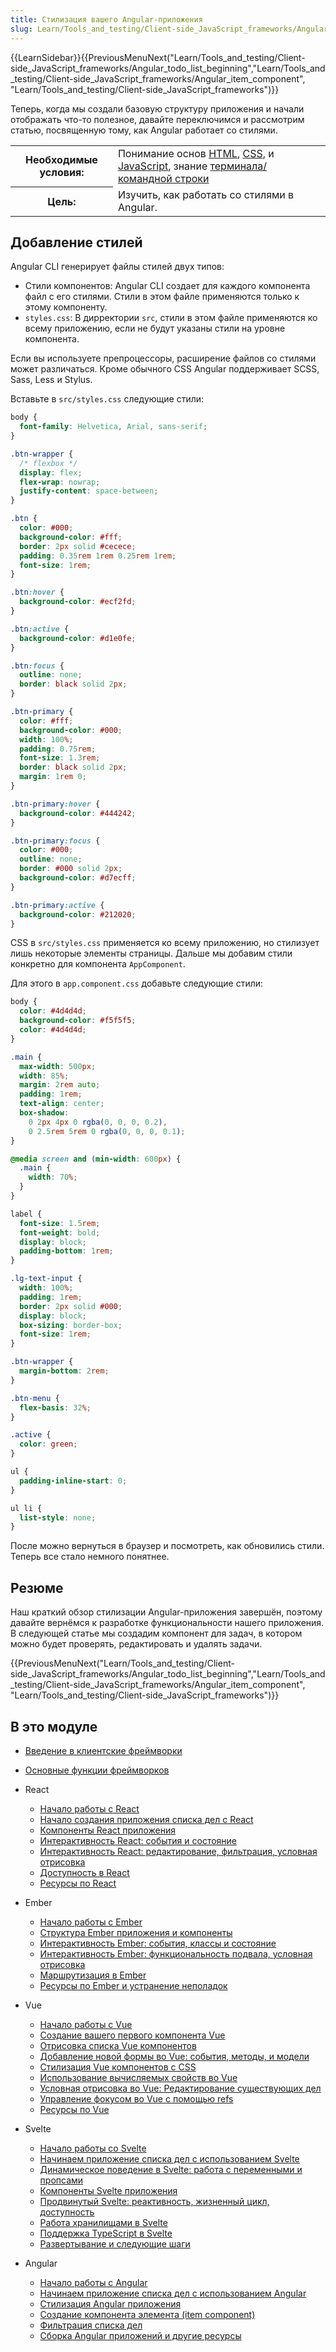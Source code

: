 ```yaml
---
title: Стилизация вашего Angular-приложения
slug: Learn/Tools_and_testing/Client-side_JavaScript_frameworks/Angular_styling
---
```


{{LearnSidebar}}{{PreviousMenuNext("Learn/Tools_and_testing/Client-side_JavaScript_frameworks/Angular_todo_list_beginning","Learn/Tools_and_testing/Client-side_JavaScript_frameworks/Angular_item_component", "Learn/Tools_and_testing/Client-side_JavaScript_frameworks")}}

Теперь, когда мы создали базовую структуру приложения и начали отображать что-то полезное, давайте переключимся и рассмотрим статью, посвященную тому, как Angular работает со стилями.

<table>
  <tbody>
    <tr>
      <th scope="row">Необходимые условия:</th>
      <td>
        Понимание основ <a href="/ru/docs/Learn/HTML">HTML</a>, <a href="/ru/docs/Learn/CSS">CSS</a>, и <a href="/ru/docs/Learn/JavaScript">JavaScript</a>, знание <a href="/ru/docs/Learn/Tools_and_testing/Understanding_client-side_tools/Command_line">терминала/командной строки
      </td>
    </tr>
    <tr>
      <th scope="row">Цель:</th>
      <td>Изучить, как работать со стилями в Angular.</td>
    </tr>
  </tbody>
</table>

## Добавление стилей

Angular CLI генерирует файлы стилей двух типов:

- Стили компонентов: Angular CLI создает для каждого компонента файл с его стилями.
  Стили в этом файле применяются только к этому компоненту.
- `styles.css`: В дирректории `src`, стили в этом файле применяются ко всему приложению, если не будут указаны стили на уровне компонента.

Если вы используете препроцессоры, расширение файлов со стилями может различаться.
Кроме обычного CSS Angular поддерживает SCSS, Sass, Less и Stylus.

Вставьте в `src/styles.css` следующие стили:

```css
body {
  font-family: Helvetica, Arial, sans-serif;
}

.btn-wrapper {
  /* flexbox */
  display: flex;
  flex-wrap: nowrap;
  justify-content: space-between;
}

.btn {
  color: #000;
  background-color: #fff;
  border: 2px solid #cecece;
  padding: 0.35rem 1rem 0.25rem 1rem;
  font-size: 1rem;
}

.btn:hover {
  background-color: #ecf2fd;
}

.btn:active {
  background-color: #d1e0fe;
}

.btn:focus {
  outline: none;
  border: black solid 2px;
}

.btn-primary {
  color: #fff;
  background-color: #000;
  width: 100%;
  padding: 0.75rem;
  font-size: 1.3rem;
  border: black solid 2px;
  margin: 1rem 0;
}

.btn-primary:hover {
  background-color: #444242;
}

.btn-primary:focus {
  color: #000;
  outline: none;
  border: #000 solid 2px;
  background-color: #d7ecff;
}

.btn-primary:active {
  background-color: #212020;
}
```

CSS в `src/styles.css` применяется ко всему приложению, но стилизует лишь некоторые элементы страницы.
Дальше мы добавим стили конкретно для компонента `AppComponent`.

Для этого в `app.component.css` добавьте следующие стили:

```css
body {
  color: #4d4d4d;
  background-color: #f5f5f5;
  color: #4d4d4d;
}

.main {
  max-width: 500px;
  width: 85%;
  margin: 2rem auto;
  padding: 1rem;
  text-align: center;
  box-shadow:
    0 2px 4px 0 rgba(0, 0, 0, 0.2),
    0 2.5rem 5rem 0 rgba(0, 0, 0, 0.1);
}

@media screen and (min-width: 600px) {
  .main {
    width: 70%;
  }
}

label {
  font-size: 1.5rem;
  font-weight: bold;
  display: block;
  padding-bottom: 1rem;
}

.lg-text-input {
  width: 100%;
  padding: 1rem;
  border: 2px solid #000;
  display: block;
  box-sizing: border-box;
  font-size: 1rem;
}

.btn-wrapper {
  margin-bottom: 2rem;
}

.btn-menu {
  flex-basis: 32%;
}

.active {
  color: green;
}

ul {
  padding-inline-start: 0;
}

ul li {
  list-style: none;
}
```

После можно вернуться в браузер и посмотреть, как обновились стили. Теперь все стало немного понятнее.

## Резюме

Наш краткий обзор стилизации Angular-приложения завершён, поэтому давайте вернёмся к разработке функциональности нашего приложения. В следующей статье мы создадим компонент для задач, в котором можно будет проверять, редактировать и удалять задачи.

{{PreviousMenuNext("Learn/Tools_and_testing/Client-side_JavaScript_frameworks/Angular_todo_list_beginning","Learn/Tools_and_testing/Client-side_JavaScript_frameworks/Angular_item_component", "Learn/Tools_and_testing/Client-side_JavaScript_frameworks")}}

## В это модуле

- [Введение в клиентские фреймворки](/ru/docs/Learn/Tools_and_testing/Client-side_JavaScript_frameworks/Introduction)
- [Основные функции фреймворков](/ru/docs/Learn/Tools_and_testing/Client-side_JavaScript_frameworks/Main_features)
- React

  - [Начало работы с React](/ru/docs/Learn/Tools_and_testing/Client-side_JavaScript_frameworks/React_getting_started)
  - [Начало создания приложения списка дел с React](/ru/docs/Learn/Tools_and_testing/Client-side_JavaScript_frameworks/React_todo_list_beginning)
  - [Компоненты React приложения](/ru/docs/Learn/Tools_and_testing/Client-side_JavaScript_frameworks/React_components)
  - [Интерактивность React: события и состояние](/ru/docs/Learn/Tools_and_testing/Client-side_JavaScript_frameworks/React_interactivity_events_state)
  - [Интерактивность React: редактирование, фильтрация, условная отрисовка](/ru/docs/Learn/Tools_and_testing/Client-side_JavaScript_frameworks/React_interactivity_filtering_conditional_rendering)
  - [Доступность в React](/ru/docs/Learn/Tools_and_testing/Client-side_JavaScript_frameworks/React_accessibility)
  - [Ресурсы по React](/ru/docs/Learn/Tools_and_testing/Client-side_JavaScript_frameworks/React_resources)

- Ember

  - [Начало работы с Ember](/ru/docs/Learn/Tools_and_testing/Client-side_JavaScript_frameworks/Ember_getting_started)
  - [Структура Ember приложения и компоненты](/ru/docs/Learn/Tools_and_testing/Client-side_JavaScript_frameworks/Ember_structure_componentization)
  - [Интерактивность Ember: события, классы и состояние](/ru/docs/Learn/Tools_and_testing/Client-side_JavaScript_frameworks/Ember_interactivity_events_state)
  - [Интерактивность Ember: функциональность подвала, условная отрисовка](/ru/docs/Learn/Tools_and_testing/Client-side_JavaScript_frameworks/Ember_conditional_footer)
  - [Маршрутизация в Ember](/ru/docs/Learn/Tools_and_testing/Client-side_JavaScript_frameworks/Ember_routing)
  - [Ресурсы по Ember и устранение неполадок](/ru/docs/Learn/Tools_and_testing/Client-side_JavaScript_frameworks/Ember_resources)

- Vue

  - [Начало работы с Vue](/ru/docs/Learn/Tools_and_testing/Client-side_JavaScript_frameworks/Vue_getting_started)
  - [Создание вашего первого компонента Vue](/ru/docs/Learn/Tools_and_testing/Client-side_JavaScript_frameworks/Vue_first_component)
  - [Отрисовка списка Vue компонентов](/ru/docs/Learn/Tools_and_testing/Client-side_JavaScript_frameworks/Vue_rendering_lists)
  - [Добавление новой формы во Vue: события, методы, и модели](/ru/docs/Learn/Tools_and_testing/Client-side_JavaScript_frameworks/Vue_methods_events_models)
  - [Стилизация Vue компонентов с CSS](/ru/docs/Learn/Tools_and_testing/Client-side_JavaScript_frameworks/Vue_styling)
  - [Использование вычисляемых свойств во Vue](/ru/docs/Learn/Tools_and_testing/Client-side_JavaScript_frameworks/Vue_computed_properties)
  - [Условная отрисовка во Vue: Редактирование существующих дел](/ru/docs/Learn/Tools_and_testing/Client-side_JavaScript_frameworks/Vue_conditional_rendering)
  - [Управление фокусом во Vue с помощью refs](/ru/docs/Learn/Tools_and_testing/Client-side_JavaScript_frameworks/Vue_refs_focus_management)
  - [Ресурсы по Vue](/ru/docs/Learn/Tools_and_testing/Client-side_JavaScript_frameworks/Vue_resources)

- Svelte

  - [Начало работы со Svelte](/ru/docs/Learn/Tools_and_testing/Client-side_JavaScript_frameworks/Svelte_getting_started)
  - [Начинаем приложение списка дел c использованием Svelte](/ru/docs/Learn/Tools_and_testing/Client-side_JavaScript_frameworks/Svelte_Todo_list_beginning)
  - [Динамическое поведение в Svelte: работа с переменными и пропсами](/ru/docs/Learn/Tools_and_testing/Client-side_JavaScript_frameworks/Svelte_variables_props)
  - [Компоненты Svelte приложения](/ru/docs/Learn/Tools_and_testing/Client-side_JavaScript_frameworks/Svelte_components)
  - [Продвинутый Svelte: реактивность, жизненный цикл, доступность](/ru/docs/Learn/Tools_and_testing/Client-side_JavaScript_frameworks/Svelte_reactivity_lifecycle_accessibility)
  - [Работа хранилищами в Svelte](/ru/docs/Learn/Tools_and_testing/Client-side_JavaScript_frameworks/Svelte_stores)
  - [Поддержка TypeScript в Svelte](/ru/docs/Learn/Tools_and_testing/Client-side_JavaScript_frameworks/Svelte_TypeScript)
  - [Развертывание и следующие шаги](/ru/docs/Learn/Tools_and_testing/Client-side_JavaScript_frameworks/Svelte_deployment_next)

- Angular

  - [Начало работы с Angular](/ru/docs/Learn/Tools_and_testing/Client-side_JavaScript_frameworks/Angular_getting_started)
  - [Начинаем приложение списка дел с использованием Angular](/ru/docs/Learn/Tools_and_testing/Client-side_JavaScript_frameworks/Angular_todo_list_beginning)
  - [Стилизация Angular приложения](/ru/docs/Learn/Tools_and_testing/Client-side_JavaScript_frameworks/Angular_styling)
  - [Создание компонента элемента (item component)](/ru/docs/Learn/Tools_and_testing/Client-side_JavaScript_frameworks/Angular_item_component)
  - [Фильтрация списка дел](/ru/docs/Learn/Tools_and_testing/Client-side_JavaScript_frameworks/Angular_filtering)
  - [Сборка Angular приложений и другие ресурсы](/ru/docs/Learn/Tools_and_testing/Client-side_JavaScript_frameworks/Angular_building)
